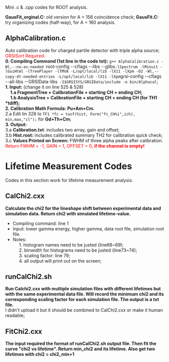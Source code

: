 

Mini .c & .cpp codes for ROOT analysis.


**GausFit_orginal.C:** old version for A = 156 coincidence check;
**GausFit.C:** try organizing codes (half-way), for A = 160 analysis.

## AlphaCalibration.c
Auto calibration code for charged partile detector with triple alpha source;<span style="color:red"> GRSISort Required.</span> </br>
**0. Compiling Commond (1st line in the code txt):** `g++ AlphaCalibration.c -Wl,--no-as-needed `root-config --cflags --libs --glibs` -lSpectrum -lMinuit -lGuiHtml -lTreePlayer -lTMVA -L/opt/local/lib -lX11 -lXpm -O2 -Wl,--copy-dt-needed-entries -L/opt/local/lib -lX11 -lXpm `grsi-config --cflags --all-libs --GRSIData-libs` -I$GRSISYS/GRSIData/include -o bin/Alphacal`;</br>
**1. Input:** (change it on line 525 & 528) </br>
&nbsp;&nbsp;&nbsp;&nbsp;**1.a FragmentTree + CalibrationFile + starting CH + ending CH;**</br>
&nbsp;&nbsp;&nbsp;&nbsp;**1.b AnalysisTree + CalibrationFile + starting CH + ending CH (for TH1 *tdiff);**</br>
**2. Calibration Math Formula: Pu+Am+Cm.** </br>
2.a Edit lin 328 to `TF1 *fc = tasf(hist, Form("fc_CH%i",ich), min,max,"cl");` for **Gd+Th+Cm**;</br>
**3. Output:**</br>
3.a **Calibration.txt**: includes two array, gain and offset;</br>
3.b **Hist.root:** includes calibrated summary TH2 for calibration quick check;</br>
3.c **Values Printed on Screen:** FWHM of three alpha peaks after calibration.</br>
<span style="color:red">Return FWHM = -1, GAIN = 1, OFFSET = 0, **if the channel is empty!**</span>

# Lifetime Measurement Codes
Codes in this section work for lifetime measurement analysis.

## CalChi2.cxx
**Calculate the chi2 for the lineshape shift between experimental data and simulation data. Return chi2 with simulated lifetime-value.** </br>
- Compiling command: line 1 </br>
- Input: lower gamma energy, higher gamma, data root file, simulation root file. </br>
- Notes: </br>
&nbsp;&nbsp;&nbsp;&nbsp; 1. histogram names need to be justed (line68~69); </br>
&nbsp;&nbsp;&nbsp;&nbsp; 2. binwidth for histograms need to be justed (line73~74); </br>
&nbsp;&nbsp;&nbsp;&nbsp; 3. scaling factor: line 79; </br>
&nbsp;&nbsp;&nbsp;&nbsp; 4. all output will print out on the screen; </br>


## runCalChi2.sh
**Run Calchi2.cxx with multiple simulation files with different lifetimes but with the same experimental data file. Will record the minimum chi2 and its corresponding scaling factor for each simulation file. The output is a txt file.** </br>
I didn't upload it but it should be combined to CalChi2.cxx or make it human readable;

## FitChi2.cxx
**The input required the format of runCalChi2.sh output file. Then fit the curve "chi2 vs lifetime". Return min_chi2 and its lifetime. Also get two lifetimes with chi2 = chi2_min+1**  
